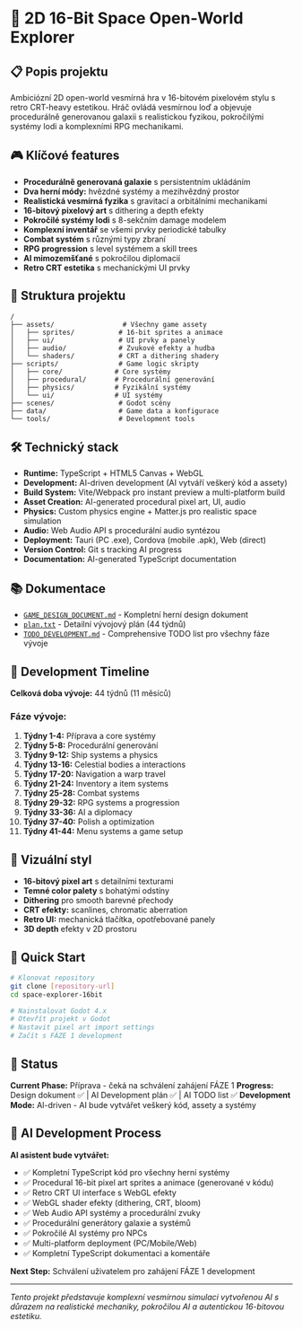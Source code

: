 # 🚀 2D 16-Bit Space Open-World Explorer

## 📋 Popis projektu

Ambiciózní 2D open-world vesmírná hra v 16-bitovém pixelovém stylu s retro CRT-heavy estetikou. Hráč ovládá vesmírnou loď a objevuje procedurálně generovanou galaxii s realistickou fyzikou, pokročilými systémy lodi a komplexními RPG mechanikami.

## 🎮 Klíčové features

- **Procedurálně generovaná galaxie** s persistentním ukládáním
- **Dva herní módy:** hvězdné systémy a mezihvězdný prostor
- **Realistická vesmírná fyzika** s gravitací a orbitálními mechanikami
- **16-bitový pixelový art** s dithering a depth efekty
- **Pokročilé systémy lodi** s 8-sekčním damage modelem
- **Komplexní inventář** se všemi prvky periodické tabulky
- **Combat systém** s různými typy zbraní
- **RPG progression** s level systémem a skill trees
- **AI mimozemšťané** s pokročilou diplomacií
- **Retro CRT estetika** s mechanickými UI prvky

## 📁 Struktura projektu

```
/
├── assets/                 # Všechny game assety
│   ├── sprites/           # 16-bit sprites a animace
│   ├── ui/                # UI prvky a panely
│   ├── audio/             # Zvukové efekty a hudba
│   └── shaders/           # CRT a dithering shadery
├── scripts/               # Game logic skripty
│   ├── core/             # Core systémy
│   ├── procedural/       # Procedurální generování
│   ├── physics/          # Fyzikální systémy
│   └── ui/               # UI systémy
├── scenes/                # Godot scény
├── data/                  # Game data a konfigurace
└── tools/                 # Development tools
```

## 🛠️ Technický stack

- **Runtime:** TypeScript + HTML5 Canvas + WebGL
- **Development:** AI-driven development (AI vytváří veškerý kód a assety)
- **Build System:** Vite/Webpack pro instant preview a multi-platform build
- **Asset Creation:** AI-generated procedural pixel art, UI, audio
- **Physics:** Custom physics engine + Matter.js pro realistic space simulation
- **Audio:** Web Audio API s procedurální audio syntézou
- **Deployment:** Tauri (PC .exe), Cordova (mobile .apk), Web (direct)
- **Version Control:** Git s tracking AI progress
- **Documentation:** AI-generated TypeScript documentation

## 📚 Dokumentace

- [`GAME_DESIGN_DOCUMENT.md`](GAME_DESIGN_DOCUMENT.md) - Kompletní herní design dokument
- [`plan.txt`](plan.txt) - Detailní vývojový plán (44 týdnů)
- [`TODO_DEVELOPMENT.md`](TODO_DEVELOPMENT.md) - Comprehensive TODO list pro všechny fáze vývoje

## 🎯 Development Timeline

**Celková doba vývoje:** 44 týdnů (11 měsíců)

### Fáze vývoje:
1. **Týdny 1-4:** Příprava a core systémy
2. **Týdny 5-8:** Procedurální generování
3. **Týdny 9-12:** Ship systems a physics
4. **Týdny 13-16:** Celestial bodies a interactions
5. **Týdny 17-20:** Navigation a warp travel
6. **Týdny 21-24:** Inventory a item systems
7. **Týdny 25-28:** Combat systems
8. **Týdny 29-32:** RPG systems a progression
9. **Týdny 33-36:** AI a diplomacy
10. **Týdny 37-40:** Polish a optimization
11. **Týdny 41-44:** Menu systems a game setup

## 🎨 Vizuální styl

- **16-bitový pixel art** s detailními texturami
- **Temné color palety** s bohatými odstíny
- **Dithering** pro smooth barevné přechody
- **CRT efekty:** scanlines, chromatic aberration
- **Retro UI:** mechanická tlačítka, opotřebované panely
- **3D depth** efekty v 2D prostoru

## 🚀 Quick Start

```bash
# Klonovat repository
git clone [repository-url]
cd space-explorer-16bit

# Nainstalovat Godot 4.x
# Otevřít projekt v Godot
# Nastavit pixel art import settings
# Začít s FÁZE 1 development
```

## 📝 Status

**Current Phase:** Příprava - čeká na schválení zahájení FÁZE 1
**Progress:** Design dokument ✅ | AI Development plán ✅ | AI TODO list ✅
**Development Mode:** AI-driven - AI bude vytvářet veškerý kód, assety a systémy

## 🤖 AI Development Process

**AI asistent bude vytvářet:**
- ✅ Kompletní TypeScript kód pro všechny herní systémy
- ✅ Procedural 16-bit pixel art sprites a animace (generované v kódu)
- ✅ Retro CRT UI interface s WebGL efekty
- ✅ WebGL shader efekty (dithering, CRT, bloom)
- ✅ Web Audio API systémy a procedurální zvuky
- ✅ Procedurální generátory galaxie a systémů
- ✅ Pokročilé AI systémy pro NPCs
- ✅ Multi-platform deployment (PC/Mobile/Web)
- ✅ Kompletní TypeScript dokumentaci a komentáře

**Next Step:** Schválení uživatelem pro zahájení FÁZE 1 development

---

*Tento projekt představuje komplexní vesmírnou simulaci vytvořenou AI s důrazem na realistické mechaniky, pokročilou AI a autentickou 16-bitovou estetiku.*
